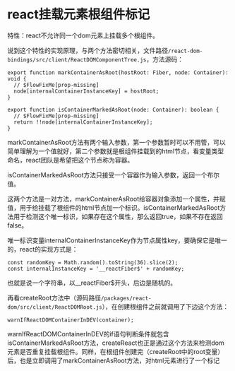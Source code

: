 # react挂载元素根组件标记

特性：react不允许同一个dom元素上挂载多个根组件。

说到这个特性的实现原理，与两个方法密切相关，文件路径```/react-dom-bindings/src/client/ReactDOMComponentTree.js```，方法源码：

```
export function markContainerAsRoot(hostRoot: Fiber, node: Container): void {
  // $FlowFixMe[prop-missing]
  node[internalContainerInstanceKey] = hostRoot;
}

export function isContainerMarkedAsRoot(node: Container): boolean {
  // $FlowFixMe[prop-missing]
  return !!node[internalContainerInstanceKey];
}
```

markContainerAsRoot方法有两个输入参数，第一个参数暂时可以不用管，可以简单理解为一个值就好，第二个参数就是根组件挂载到的html节点，看变量类型命名，react团队是希望把这个节点称为容器。

isContainerMarkedAsRoot方法只接受一个容器作为输入参数，返回一个布尔值。

这两个方法是一对方法，markContainerAsRoot给容器对象添加一个属性，并赋值，用于给挂载了根组件的html节点加一个标识。isContainerMarkedAsRoot方法用于检测这个唯一标识，如果存在这个属性，那么返回true，如果不存在返回false。

唯一标识变量internalContainerInstanceKey作为节点属性key，要确保它是唯一的，react的实现方式是：

```
const randomKey = Math.random().toString(36).slice(2);
const internalInstanceKey = '__reactFiber$' + randomKey;
```
也就是说一个字符串，以__reactFiber$开头，后边是随机的。

再看createRoot方法中（源码路径```/packages/react-dom/src/client/ReactDOMRoot.js```），在创建根组件之前就调用了下边这个方法：

```
warnIfReactDOMContainerInDEV(container);
```

warnIfReactDOMContainerInDEV的if语句判断条件就包含isContainerMarkedAsRoot方法，createReact也正是通过这个方法来检测dom元素是否重复挂载根组件。同样，在根组件创建完（createRoot中的root变量）后，也是立即调用了markContainerAsRoot方法，对html元素进行了一个标记